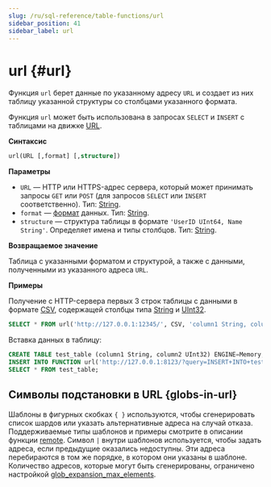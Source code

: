 ```yaml
---
slug: /ru/sql-reference/table-functions/url
sidebar_position: 41
sidebar_label: url
---
```


# url {#url}

Функция `url` берет данные по указанному адресу `URL` и создает из них таблицу указанной структуры со столбцами указанного формата.

Функция `url` может быть использована в запросах `SELECT` и `INSERT` с таблицами на движке [URL](../../engines/table-engines/special/url.md).

**Синтаксис**

``` sql
url(URL [,format] [,structure])
```

**Параметры**

- `URL` — HTTP или HTTPS-адрес сервера, который может принимать запросы `GET` или `POST` (для запросов `SELECT` или `INSERT` соответственно). Тип: [String](../../sql-reference/data-types/string.md).
- `format` — [формат](../../interfaces/formats.md#formats) данных. Тип: [String](../../sql-reference/data-types/string.md).
- `structure` — структура таблицы в формате `'UserID UInt64, Name String'`. Определяет имена и типы столбцов. Тип: [String](../../sql-reference/data-types/string.md).

**Возвращаемое значение**

Таблица с указанными форматом и структурой, а также с данными, полученными из указанного адреса `URL`.

**Примеры**

Получение с HTTP-сервера первых 3 строк таблицы с данными в формате [CSV](../../interfaces/formats.md#csv), содержащей столбцы типа [String](../../sql-reference/data-types/string.md) и [UInt32](../../sql-reference/data-types/int-uint.md).

``` sql
SELECT * FROM url('http://127.0.0.1:12345/', CSV, 'column1 String, column2 UInt32') LIMIT 3;
```

Вставка данных в таблицу:

``` sql
CREATE TABLE test_table (column1 String, column2 UInt32) ENGINE=Memory;
INSERT INTO FUNCTION url('http://127.0.0.1:8123/?query=INSERT+INTO+test_table+FORMAT+CSV', 'CSV', 'column1 String, column2 UInt32') VALUES ('http interface', 42);
SELECT * FROM test_table;
```

## Символы подстановки в URL {globs-in-url}

Шаблоны в фигурных скобках `{ }` используются, чтобы сгенерировать список шардов или указать альтернативные адреса на случай отказа. Поддерживаемые типы шаблонов и примеры смотрите в описании функции [remote](remote.md#globs-in-addresses).
Символ `|` внутри шаблонов используется, чтобы задать адреса, если предыдущие оказались недоступны. Эти адреса перебираются в том же порядке, в котором они указаны в шаблоне. Количество адресов, которые могут быть сгенерированы, ограничено настройкой [glob_expansion_max_elements](../../operations/settings/settings.md#glob_expansion_max_elements).
